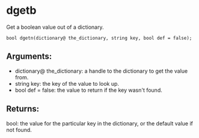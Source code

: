 # dgetb
Get a boolean value out of a dictionary.

`bool dgetn(dictionary@ the_dictionary, string key, bool def = false);`

## Arguments:
* dictionary@ the_dictionary: a handle to the dictionary to get the value from.
* string key: the key of the value to look up.
* bool def = false: the value to return if the key wasn't found.

## Returns:
bool: the value for the particular key in the dictionary, or the default value if not found.
